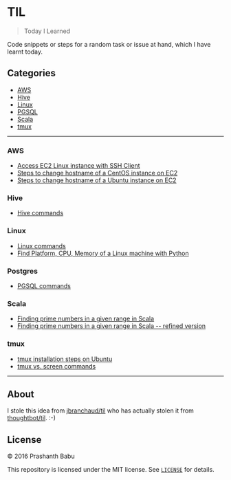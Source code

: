 # TIL

> Today I Learned

Code snippets or steps for a random task or issue at hand, which I have learnt today.



## Categories
- [AWS](#aws)
- [Hive](#hive)
- [Linux](#linux)
- [PGSQL](#postgres)
- [Scala](#scala)
- [tmux](#tmux)


----------

### AWS
- [Access EC2 Linux instance with SSH Client](AWS/aws-pscp-ssh-scp.md)
- [Steps to change hostname of a CentOS instance on EC2](AWS/aws-change-hostname-centos.md)
- [Steps to change hostname of a Ubuntu instance on EC2](AWS/aws-change-hostname-ubuntu.md)


### Hive
- [Hive commands](Hive/Hive-commands.md)


### Linux
- [Linux commands](Linux/Linux-commands.md)
- [Find Platform, CPU, Memory of a Linux machine with Python](Linux/Memory-CPU-stats.md)


### Postgres
- [PGSQL commands](PGSQL/PGSQL-commands.md)


### Scala
- [Finding prime numbers in a given range in Scala](Scala/find-primes-scala.md)
- [Finding prime numbers in a given range in Scala -- refined version](Scala/find-primes-scala-refined.md)


### tmux
- [tmux installation steps on Ubuntu](tmux/tmux-install.md)
- [tmux vs. screen commands](tmux/tmux_vs_screen-commands.md)


----------

## About

I stole this idea from [jbranchaud/til](https://github.com/jbranchaud/til) who has actually stolen it from [thoughtbot/til](https://github.com/thoughtbot/til). :-)



## License

&copy; 2016 Prashanth Babu

This repository is licensed under the MIT license. See [`LICENSE`](LICENSE) for details.
